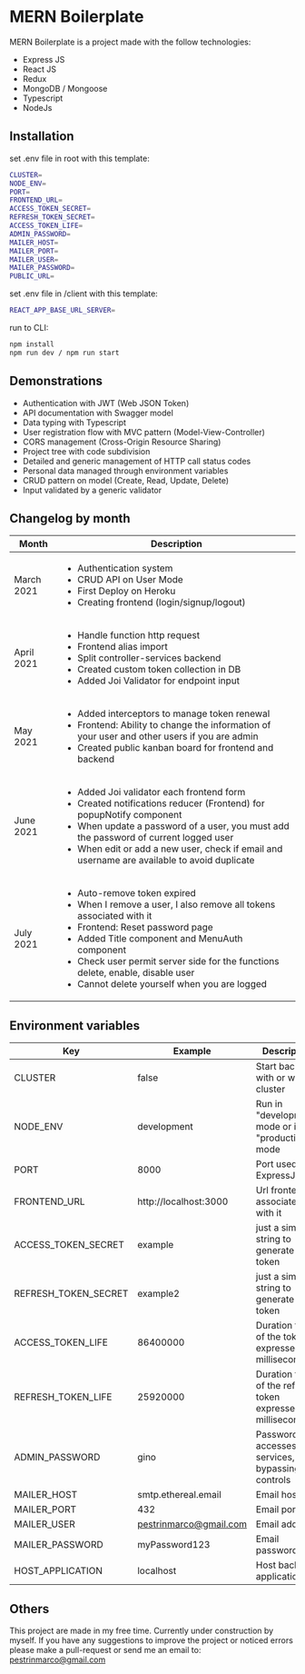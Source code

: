 # MERN Boilerplate

MERN Boilerplate is a project made with the follow technologies:
- Express JS
- React JS
- Redux
- MongoDB / Mongoose
- Typescript
- NodeJs
## Installation
set .env file in root with this template:
```bash
CLUSTER=
NODE_ENV=
PORT=
FRONTEND_URL=
ACCESS_TOKEN_SECRET=
REFRESH_TOKEN_SECRET=
ACCESS_TOKEN_LIFE=
ADMIN_PASSWORD=
MAILER_HOST=
MAILER_PORT=
MAILER_USER=
MAILER_PASSWORD=
PUBLIC_URL=
```
set .env file in /client with this template:
```bash
REACT_APP_BASE_URL_SERVER=
```
run to CLI:
```bash
npm install
npm run dev / npm run start
```
## Demonstrations
- Authentication with JWT (Web JSON Token)
- API documentation with Swagger model
- Data typing with Typescript
- User registration flow with MVC pattern (Model-View-Controller)
- CORS management (Cross-Origin Resource Sharing)
- Project tree with code subdivision
- Detailed and generic management of HTTP call status codes
- Personal data managed through environment variables
- CRUD pattern on model (Create, Read, Update, Delete)
- Input validated by a generic validator
## Changelog by month
| Month | Description |
| --- | --- |
| March 2021 | <ul> <li>Authentication system </li><li> CRUD API on User Mode </li><li> First Deploy on Heroku </li><li> Creating frontend (login/signup/logout) </ul>|
| April 2021 | <ul> <li>Handle function http request</li><li>Frontend alias import</li><li>Split controller-services backend</li><li>Created custom token collection in DB</li><li>Added Joi Validator for endpoint input</li>|
| May 2021 | <ul><li>Added interceptors to manage token renewal</li><li>Frontend: Ability to change the information of your user and other users if you are admin</li><li>Created public kanban board for frontend and backend</li></ul>|
| June 2021 | <ul><li>Added Joi validator each frontend form</li><li>Created notifications reducer (Frontend) for popupNotify component</li><li>When update a password of a user, you must add the password of current logged user</li><li>When edit or add a new user, check if email and username are available to avoid duplicate</li></ul>|
| July 2021 | <ul><li>Auto-remove token expired</li><li>When I remove a user, I also remove all tokens associated with it</li><li>Frontend: Reset password page </li><li>Added Title component and MenuAuth component</li><li>Check user permit server side for the functions delete, enable, disable user</li><li>Cannot delete yourself when you are logged</li></ul> |

## Environment variables
| Key | Example | Description |
| --- | --- | --- |
| CLUSTER | false | Start backend with or without cluster |
| NODE_ENV | development | Run in "development" mode or in "production" mode |
| PORT | 8000 | Port used by ExpressJS |
| FRONTEND_URL | http://localhost:3000 | Url frontend associated with it |
| ACCESS_TOKEN_SECRET | example | just a simple string to generate a token |
| REFRESH_TOKEN_SECRET | example2 | just a simple string to generate a token |
| ACCESS_TOKEN_LIFE | 86400000 | Duration time of the token expressed in milliseconds |
| REFRESH_TOKEN_LIFE | 25920000 | Duration time of the refresh token expressed in milliseconds |
| ADMIN_PASSWORD | gino | Password that accesses the services, bypassing the controls |
| MAILER_HOST | smtp.ethereal.email | Email host |
| MAILER_PORT | 432 | Email port |
| MAILER_USER | pestrinmarco@gmail.com | Email address |
| MAILER_PASSWORD | myPassword123 | Email password |
| HOST_APPLICATION | localhost | Host backend application |

## Others
This project are made in my free time. Currently under construction by myself.
If you have any suggestions to improve the project or noticed errors please make a pull-request or send me an email to: pestrinmarco@gmail.com